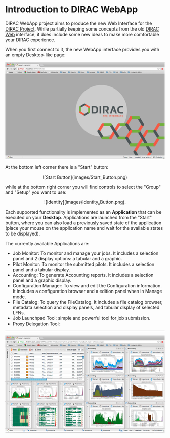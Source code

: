 # Introduction to DIRAC WebApp

DIRAC WebApp project aims to produce the new Web Interface for the [DIRAC Project](http:/diracgrid.org). While partially keeping some concepts from the old [DIRAC Web](https://github.com/DIRACGrid/DIRACWeb) interface, it does include some new ideas to make more comfortable your DIRAC experience.

When you first connect to it, the new WebApp interface provides you with an empty Desktop-like page:

![Empty DIRAC WebApp Desktop](images/Desktop_Empty.png)

At the bottom left corner there is a "Start" button:

<center>![Start Button](images/Start_Button.png) </center>

while at the bottom right corner you will find controls to select the "Group" and "Setup" you want to use:

<center>![Identity](images/Identity_Button.png).</center>

Each supported functionality is implemented as an **Application** that can be executed on your **Desktop**. Applications are launched from the "Start" button, where you can also load a previously saved state of the application (place your mouse on the application name and wait for the available states to be displayed).

The currently available Applications are:
* Job Monitor: To monitor and manage your jobs. It includes a selection panel and 2 display options: a tabular and a graphic.
* Pilot Monitor: To monitor the submitted pilots. It includes a selection panel and a tabular display.
* Accounting: To generate Accounting reports. It includes a selection panel and a graphic display.
* Configuration Manager: To view and edit the Configuration information. It includes a configuration browser and a edition panel when in Manage mode.
* File Catalog: To query the FileCatalog. It includes a file catalog browser, metadata selection and display panels, and tabular display of selected LFNs. 
* Job Launchpad Tool: simple and powerful tool for job submission.
* Proxy Delegation Tool: 


***

![Desktop Example](images/Desktop_Example.png)
